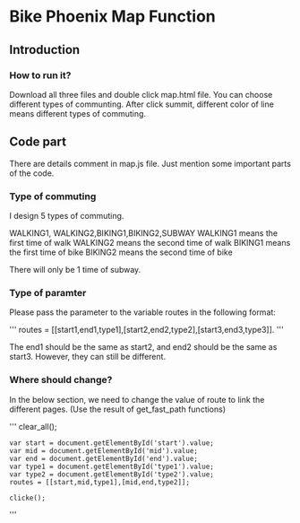 # Bike Phoenix Map Function

## Introduction

### How to run it?
Download all three files and double click map.html file.
You can choose different types of communting. 
After click summit, different color of line means different types of commuting. 

## Code part

There are details comment in map.js file. 
Just mention some important parts of the code.

### Type of commuting 
I design 5 types of commuting.

WALKING1, WALKING2,BIKING1,BIKING2,SUBWAY
WALKING1 means the first time of walk
WALKING2 means the second time of walk
BIKING1 means the first time of bike
BIKING2 means the second time of bike

There will only be 1 time of subway.

### Type of paramter
Please pass the parameter to the variable routes in the following format:

'''
routes = [[start1,end1,type1],[start2,end2,type2],[start3,end3,type3]].
'''

The end1 should be the same as start2, and end2 should be the same as start3.
However, they can still be different.

### Where should change?
In the below section, we need to change the value of route to link the different pages. (Use the result of get_fast_path functions)

'''
    clear_all();

	var start = document.getElementById('start').value;
	var mid = document.getElementById('mid').value;
	var end = document.getElementById('end').value;
	var type1 = document.getElementById('type1').value;
	var type2 = document.getElementById('type2').value;
	routes = [[start,mid,type1],[mid,end,type2]];

	clicke();
'''

